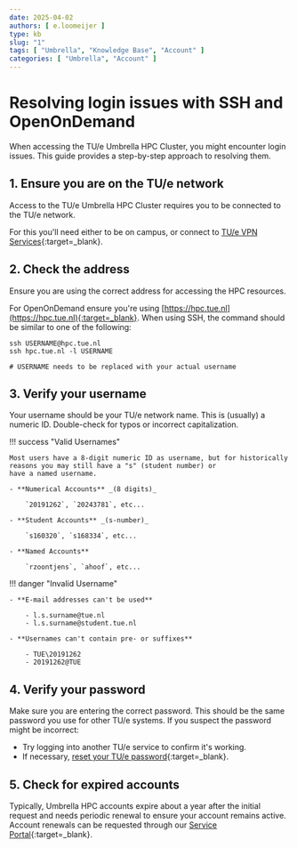 ```yaml
---
date: 2025-04-02
authors: [ e.loomeijer ]
type: kb
slug: "1"
tags: [ "Umbrella", "Knowledge Base", "Account" ]
categories: [ "Umbrella", "Account" ]
---
```


# Resolving login issues with SSH and OpenOnDemand

When accessing the TU/e Umbrella HPC Cluster, you might encounter login issues. This guide provides a step-by-step 
approach to resolving them.

## 1. Ensure you are on the TU/e network

Access to the TU/e Umbrella HPC Cluster requires you to be connected to the TU/e network. 

For this you'll need either to be on campus, or connect to
[TU/e VPN Services](https://tuenl.sharepoint.com/sites/intranet-LIS/SitePages/New-VPN-Service--eduVPN.aspx){:target=_blank}. 

## 2. Check the address

Ensure you are using the correct address for accessing the HPC resources.

For OpenOnDemand ensure you're using [https://hpc.tue.nl](https://hpc.tue.nl){:target=_blank}. When using SSH, 
the command should be similar to one of the following:
```shell
ssh USERNAME@hpc.tue.nl
ssh hpc.tue.nl -l USERNAME

# USERNAME needs to be replaced with your actual username
```

## 3. Verify your username

Your username should be your TU/e network name. This is (usually) a numeric ID. Double-check for
typos or incorrect capitalization.


!!! success "Valid Usernames"

    Most users have a 8-digit numeric ID as username, but for historically reasons you may still have a "s" (student number) or 
    have a named username.

    - **Numerical Accounts** _(8 digits)_
            
        `20191262`, `20243781`, etc...

    - **Student Accounts** _(s-number)_

        `s160320`, `s168334`, etc...

    - **Named Accounts**

        `rzoontjens`, `ahoof`, etc...

!!! danger "Invalid Username"

    - **E-mail addresses can't be used**  

        - l.s.surname@tue.nl
        - l.s.surname@student.tue.nl

    - **Usernames can't contain pre- or suffixes**
    
        - TUE\20191262
        - 20191262@TUE

## 4. Verify your password

Make sure you are entering the correct password. This should be the same password you use for other TU/e systems.
If you suspect the password might be incorrect:

- Try logging into another TU/e service to confirm it's working.
- If necessary, [reset your TU/e password](https://tue.topdesk.net/tas/public/ssp/content/detail/knowledgeitem?unid=c1c23cc6-f101-4944-aedc-08183fb79a7a){:target=_blank}.

## 5. Check for expired accounts

Typically, Umbrella HPC accounts expire about a year after the initial request and needs periodic renewal to ensure your
account remains active. Account renewals can be requested through our [Service Portal](https://tue.topdesk.net/tas/public/ssp/content/serviceflow?unid=a745121fa0ab45f2b24aaaf64060760f){:target=_blank}.
